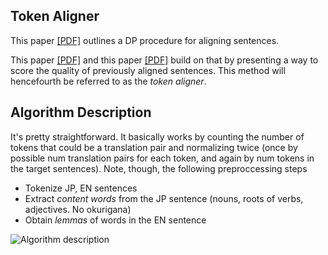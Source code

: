 ## Token Aligner

This paper [[PDF]](https://aclweb.org/anthology/C/C94/C94-2175.pdf) outlines a DP procedure for aligning sentences. 

This paper [[PDF]](https://pdfs.semanticscholar.org/d7a4/97cd9de61617ba55002d0db3435f64149ea0.pdf) and this paper [[PDF]](https://pdfs.semanticscholar.org/e7e8/9205652c87a559f66f9126827a47366591c5.pdf) build on that by presenting a way to score the quality of previously aligned sentences. This method will hencefourth be referred to as the *token aligner*.

## Algorithm Description

It's pretty straightforward. It basically works by counting the number of tokens that could be a translation pair and normalizing twice (once by possible num translation pairs for each token, and again by num tokens in the target sentences). Note, though, the following preproccessing steps 

* Tokenize JP, EN sentences
* Extract *content words* from the JP sentence (nouns, roots of verbs, adjectives. No okurigana)
* Obtain *lemmas* of words in the EN sentence

![Algorithm description](https://raw.githubusercontent.com/rpryzant/japanese_corpus/master/aligners_cleaners/token_aligner/static/fig1.png)

